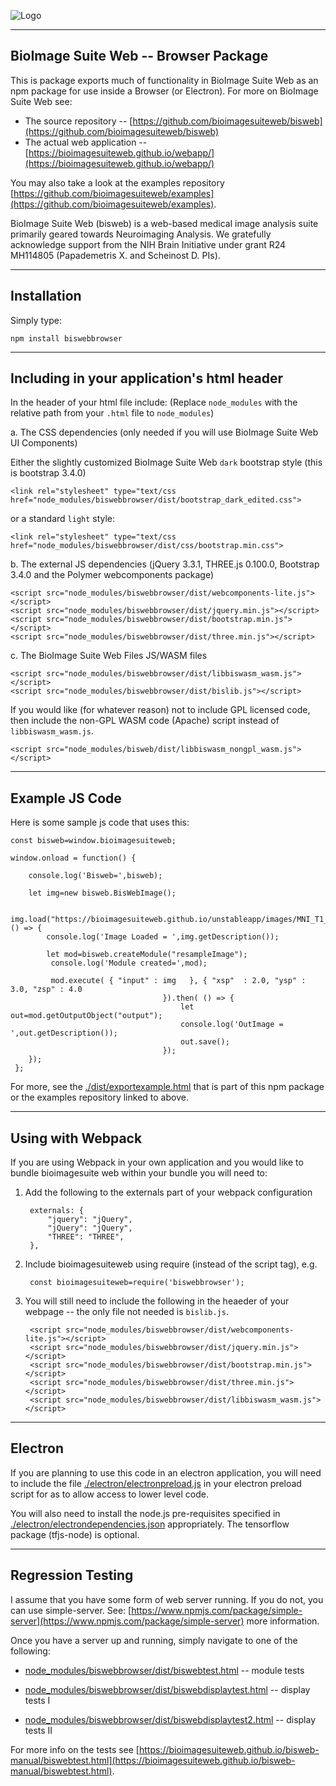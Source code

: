 ![Logo](https://bioimagesuiteweb.github.io/bisweb-manual/bisweb_newlogo_small.png)

---

## BioImage Suite Web -- Browser Package

This is package exports much of functionality in BioImage Suite Web as an npm
package for use inside a Browser (or Electron). For more on BioImage Suite Web
see:

* The source repository --
  [https://github.com/bioimagesuiteweb/bisweb](https://github.com/bioimagesuiteweb/bisweb)
* The actual web application --
  [https://bioimagesuiteweb.github.io/webapp/](https://bioimagesuiteweb.github.io/webapp/)
  
You may also take a look at the examples repository
[https://github.com/bioimagesuiteweb/examples](https://github.com/bioimagesuiteweb/examples).


BioImage Suite Web (bisweb) is a web-based medical image analysis suite
primarily geared towards Neuroimaging Analysis. We gratefully acknowledge
support from the NIH Brain Initiative under grant R24 MH114805 (Papademetris
X. and Scheinost D. PIs).

---

## Installation

Simply type:

    npm install biswebbrowser

---

## Including in your application's html header

In the header of your html file include: (Replace `node_modules` with the
relative path from your `.html` file to `node_modules`)

a. The CSS dependencies (only needed if you will use BioImage Suite Web UI Components)

Either the slightly customized BioImage Suite Web `dark` bootstrap style (this
is bootstrap 3.4.0)

    <link rel="stylesheet" type="text/css href="node_modules/biswebbrowser/dist/bootstrap_dark_edited.css">
    
or a standard `light` style:

    <link rel="stylesheet" type="text/css href="node_modules/biswebbrowser/dist/css/bootstrap.min.css">

b. The external JS dependencies (jQuery 3.3.1, THREE.js 0.100.0, Bootstrap 3.4.0 and
the Polymer webcomponents package)

    <script src="node_modules/biswebbrowser/dist/webcomponents-lite.js"></script>
    <script src="node_modules/biswebbrowser/dist/jquery.min.js"></script>
    <script src="node_modules/biswebbrowser/dist/bootstrap.min.js"></script>
    <script src="node_modules/biswebbrowser/dist/three.min.js"></script>
    
c. The BioImage Suite Web Files JS/WASM files

    <script src="node_modules/biswebbrowser/dist/libbiswasm_wasm.js"></script>
    <script src="node_modules/biswebbrowser/dist/bislib.js"></script>

If you would like (for whatever reason) not to include GPL licensed code, then
include the non-GPL WASM code (Apache) script instead of `libbiswasm_wasm.js`.

    <script src="node_modules/bisweb/dist/libbiswasm_nongpl_wasm.js"></script>

---

## Example JS Code

Here is some sample js code that uses this:

    const bisweb=window.bioimagesuiteweb;

    window.onload = function() {
    
        console.log('Bisweb=',bisweb);
    
        let img=new bisweb.BisWebImage();
    
        img.load("https://bioimagesuiteweb.github.io/unstableapp/images/MNI_T1_2mm_stripped_ras.nii.gz").then( () => {
            console.log('Image Loaded = ',img.getDescription());
    
            let mod=bisweb.createModule("resampleImage");
             console.log('Module created=',mod);
    
             mod.execute( { "input" : img   }, { "xsp"  : 2.0, "ysp" : 3.0, "zsp" : 4.0
                                      }).then( () => {
                                          let out=mod.getOutputObject("output");
                                          console.log('OutImage = ',out.getDescription());
                                          out.save();
                                      });
        });
     };

For more, see the [./dist/exportexample.html](./dist/exportexample) that is part of
this npm package or the examples repository linked to above.

----

## Using with Webpack

If you are using Webpack in your own application and you would like to bundle
bioimagesuite web within your bundle you will need to:

1. Add the following to the externals part of your webpack configuration

        externals: {
            "jquery": "jQuery",
            "jQuery": "jQuery",
            "THREE": "THREE", 
        },
        
2. Include bioimagesuiteweb using require (instead of the script tag), e.g.

        const bioimagesuiteweb=require('biswebbrowser');
    
3. You will still need to include the following in the heaeder of your webpage
   -- the only file not needed is `bislib.js`.

        <script src="node_modules/biswebbrowser/dist/webcomponents-lite.js"></script>
        <script src="node_modules/biswebbrowser/dist/jquery.min.js"></script>
        <script src="node_modules/biswebbrowser/dist/bootstrap.min.js"></script>
        <script src="node_modules/biswebbrowser/dist/three.min.js"></script>
        <script src="node_modules/biswebbrowser/dist/libbiswasm_wasm.js"></script>


---

## Electron

If you are planning to use this code in an electron application, you will need
to include the file
[./electron/electronpreload.js](./electron/electronpreload) in your electron
preload script for as to allow access to lower level code. 

You will also need to install the node.js pre-requisites specified in
[./electron/electrondependencies.json](./electron/electrondependencies.json)
appropriately.  The tensorflow package (tfjs-node) is optional.


---
## Regression Testing

I assume that you have some form of web server running. If you do not, you can
use simple-server. See:
[https://www.npmjs.com/package/simple-server](https://www.npmjs.com/package/simple-server)
more information.

Once you have a server up and running, simply navigate to one of
the following:

* [node_modules/biswebbrowser/dist/biswebtest.html](node_modules/biswebbrowser/dist/biswebtest.html) -- module  tests
 
* [node_modules/biswebbrowser/dist/biswebdisplaytest.html](node_modules/biswebbrowser/dist/biswebdisplaytest.html)
  -- display tests I

* [node_modules/biswebbrowser/dist/biswebdisplaytest2.html](node_modules/biswebbrowser/dist/biswebdisplaytest2.html)
  -- display tests II

For more info on the tests see
[https://bioimagesuiteweb.github.io/bisweb-manual/biswebtest.html](https://bioimagesuiteweb.github.io/bisweb-manual/biswebtest.html).
